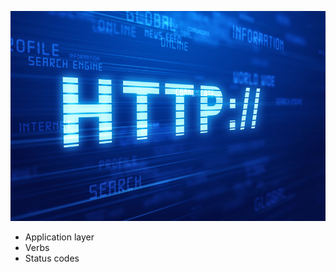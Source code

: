 <img class="rounded" src="/images/http.jpg"></img>
<ul>
	<li class="fragment">
		Application layer
	</li>
	<li class="fragment">
		Verbs
	</li>
	<li class="fragment">
		Status codes
	</li>
</ul>
